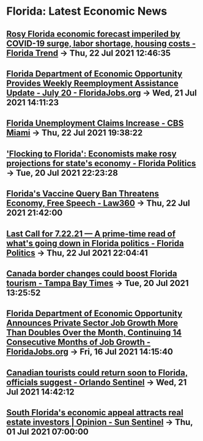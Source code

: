 # Florida: Latest Economic News 
## [Rosy Florida economic forecast imperiled by COVID-19 surge, labor shortage, housing costs - Florida Trend](https://www.floridatrend.com/article/31811/rosy-florida-economic-forecast-imperiled-by-covid-19-surge-labor-shortage-housing-costs) -> Thu, 22 Jul 2021 12:46:35 
## [Florida Department of Economic Opportunity Provides Weekly Reemployment Assistance Update - July 20 - FloridaJobs.org](https://floridajobs.org/news-center/DEO-Press/2021/07/21/florida-department-of-economic-opportunity-provides-weekly-reemployment-assistance-update---july-20) -> Wed, 21 Jul 2021 14:11:23 
## [Florida Unemployment Claims Increase - CBS Miami](https://miami.cbslocal.com/2021/07/22/florida-unemployment-claims-increase/) -> Thu, 22 Jul 2021 19:38:22 
## ['Flocking to Florida': Economists make rosy projections for state's economy - Florida Politics](https://floridapolitics.com/archives/442490-flocking-to-florida-economists-make-rosy-projections-for-states-economy/) -> Tue, 20 Jul 2021 22:23:28 
## [Florida's Vaccine Query Ban Threatens Economy, Free Speech - Law360](https://www.law360.com/florida/articles/1405487/florida-s-vaccine-query-ban-threatens-economy-free-speech) -> Thu, 22 Jul 2021 21:42:00 
## [Last Call for 7.22.21 — A prime-time read of what's going down in Florida politics - Florida Politics](https://floridapolitics.com/archives/442183-last-call-for-7-22-21-a-prime-time-read-of-whats-going-down-in-florida-politics/) -> Thu, 22 Jul 2021 22:04:41 
## [Canada border changes could boost Florida tourism - Tampa Bay Times](https://www.tampabay.com/news/business/2021/07/20/canada-border-changes-could-boost-florida-tourism/) -> Tue, 20 Jul 2021 13:25:52 
## [Florida Department of Economic Opportunity Announces Private Sector Job Growth More Than Doubles Over the Month, Continuing 14 Consecutive Months of Job Growth - FloridaJobs.org](https://floridajobs.org/news-center/DEO-Press/2021/07/16/florida-department-of-economic-opportunity-announces-private-sector-job-growth-more-than-doubles-over-the-month-continuing-14-consecutive-months-of-job-growth) -> Fri, 16 Jul 2021 14:15:40 
## [Canadian tourists could return soon to Florida, officials suggest - Orlando Sentinel](https://www.orlandosentinel.com/business/tourism/os-bz-canada-tourism-florida-20210721-sei7wjdf7zhbbddbw45o2gzj7q-story.html) -> Wed, 21 Jul 2021 14:42:12 
## [South Florida's economic appeal attracts real estate investors | Opinion - Sun Sentinel](https://www.sun-sentinel.com/community/riverside-times/fl-cn-opinion-south-florida-attracts-real-estate-investors-20210701-fnkbssfyxneo3mhrlqomo3tksa-story.html) -> Thu, 01 Jul 2021 07:00:00 

